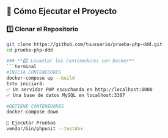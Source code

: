 ## 🚀 **Cómo Ejecutar el Proyecto**  

### **1️⃣ Clonar el Repositorio**
```bash
git clone https://github.com/tuusuario/prueba-php-ddd.git
cd prueba-php-ddd

### **2️⃣ Levantar los Contenedores con Docker**
```terminal
#INICIA CONTENEDORES
docker-compose up --build
Esto iniciará:
✅ Un servidor PHP escuchando en http://localhost:8000
✅ Una base de datos MySQL en localhost:3307

#DETIENE CONTENEDORES
docker-compose down

🧪 Ejecutar Pruebas 
vendor/bin/phpunit --testdox   
